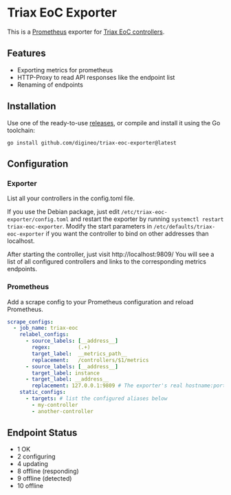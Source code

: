 Triax EoC Exporter
==================

This is a [Prometheus](https://prometheus.io/) exporter for
[Triax EoC controllers](https://www.triax.com/products/ethernet-over-coax).

## Features

* Exporting metrics for prometheus
* HTTP-Proxy to read API responses like the endpoint list
* Renaming of endpoints

## Installation

Use one of the ready-to-use [releases](https://github.com/digineo/triax-eoc-exporter/releases), or compile and install it using the Go toolchain:

    go install github.com/digineo/triax-eoc-exporter@latest

## Configuration

### Exporter

List all your controllers in the config.toml file.

If you use the Debian package, just edit `/etc/triax-eoc-exporter/config.toml` and restart the exporter by running `systemctl restart triax-eoc-exporter`.
Modify the start parameters in `/etc/defaults/triax-eoc-exporter` if you want the controller to bind on other addresses than localhost.


After starting the controller, just visit http://localhost:9809/
You will see a list of all configured controllers and links to the corresponding metrics endpoints.

### Prometheus

Add a scrape config to your Prometheus configuration and reload Prometheus.

```yaml
scrape_configs:
  - job_name: triax-eoc
    relabel_configs:
      - source_labels: [__address__]
        regex:         (.+)
        target_label:  __metrics_path__
        replacement:   /controllers/$1/metrics
      - source_labels: [__address__]
        target_label: instance
      - target_label: __address__
        replacement: 127.0.0.1:9809 # The exporter's real hostname:port
    static_configs:
      - targets: # list the configured aliases below
        - my-controller
        - another-controller
```

## Endpoint Status

* 1 OK
* 2 configuring
* 4 updating
* 8 offline (responding)
* 9 offline (detected)
* 10 offline
